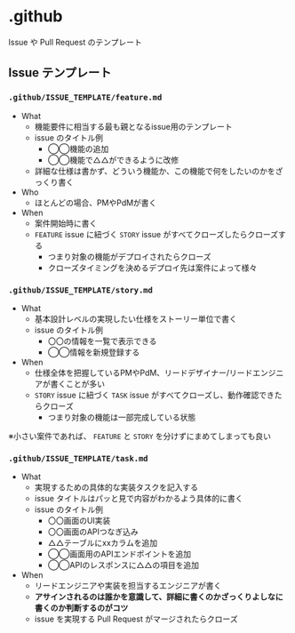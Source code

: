 # .github

Issue や Pull Request のテンプレート

## Issue テンプレート

### `.github/ISSUE_TEMPLATE/feature.md`

- What
  - 機能要件に相当する最も親となるissue用のテンプレート
  - issue のタイトル例
    - ◯◯機能の追加
    - ◯◯機能で△△ができるように改修
  - 詳細な仕様は書かず、どういう機能か、この機能で何をしたいのかをざっくり書く
- Who
  - ほとんどの場合、PMやPdMが書く
- When
  - 案件開始時に書く
  - `FEATURE` issue に紐づく `STORY` issue がすべてクローズしたらクローズする
    - つまり対象の機能がデプロイされたらクローズ
    - クローズタイミングを決めるデプロイ先は案件によって様々

### `.github/ISSUE_TEMPLATE/story.md`

- What
  - 基本設計レベルの実現したい仕様をストーリー単位で書く
  - issue のタイトル例
    - 〇〇の情報を一覧で表示できる
    - ◯◯情報を新規登録する
- When
  - 仕様全体を把握しているPMやPdM、リードデザイナー/リードエンジニアが書くことが多い
  - `STORY` issue に紐づく `TASK` issue がすべてクローズし、動作確認できたらクローズ
    - つまり対象の機能は一部完成している状態

※小さい案件であれば、 `FEATURE` と `STORY` を分けずにまめてしまっても良い

### `.github/ISSUE_TEMPLATE/task.md`

- What
  - 実現するための具体的な実装タスクを記入する
  - issue タイトルはパッと見で内容がわかるよう具体的に書く
  - issue のタイトル例
    - 〇〇画面のUI実装
    - 〇〇画面のAPIつなぎ込み
    - △△テーブルにxxカラムを追加
    - ◯◯画面用のAPIエンドポイントを追加
    - ◯◯APIのレスポンスに△△の項目を追加
- When
  - リードエンジニアや実装を担当するエンジニアが書く
  - **アサインされるのは誰かを意識して、詳細に書くのかざっくりよしなに書くのか判断するのがコツ**
  - issue を実現する Pull Request がマージされたらクローズ
